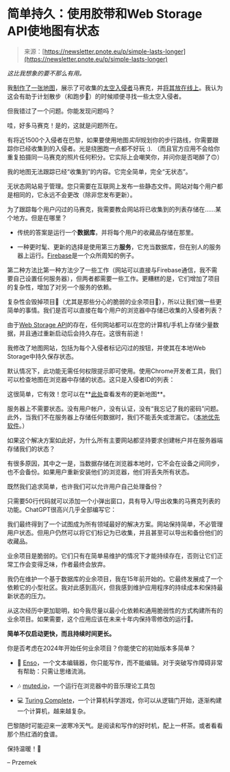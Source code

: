 <!--yml

类别：未分类

日期：2024-05-27 14:38:53

-->

# 简单持久：使用胶带和Web Storage API使地图有状态

> 来源：[https://newsletter.pnote.eu/p/simple-lasts-longer](https://newsletter.pnote.eu/p/simple-lasts-longer)

*这比我想象的要不那么有用。*

我[制作了一张地图](https://newsletter.pnote.eu/p/mapping-space-invader-mosaics-in-paris)，展示了可收集的[太空入侵者](https://en.wikipedia.org/wiki/Invader_(artist))马赛克，并[将其放在线上](https://pnote.eu/projects/invaders/)。我认为这会有助于计划散步（和跑步🚀）的时候顺便寻找一些太空入侵者。

但我错过了一个问题。你能发现问题吗？

哇，好多马赛克！是的，这就是问题所在。

有将近1500个入侵者在巴黎，如果要使用地图*实际*规划你的步行路线，你需要跟踪你已经收集到的入侵者。光是绕圈跑一点都不好玩 :). （而且官方应用不会给你重复拍摄同一马赛克的照片任何积分。它实际上会嘲笑你，并问你是否喝醉了🙃）

我的地图无法跟踪已经“收集到”的内容。它完全简单，完全“无状态”。

无状态网站易于管理。您只需要在互联网上发布一些静态文件。网站对每个用户都是相同的，它永远不会更改（除非您发布更新）。

为了跟踪每个用户闪过的马赛克，我需要教会网站将已收集到的列表存储在……某个地方。但是在哪里？

+   传统的答案是运行一个**数据库**，并将每个用户的收藏品存储在那里。

+   一种更时髦、更新的选择是使用第三方**服务**，它充当数据库，但在别人的服务器上运行。[Firebase](https://firebase.google.com/docs/database)是一个众所周知的例子。

第二种方法比第一种方法少了一些工作（网站可以直接与Firebase通信，我不需要自己设置任何服务器），但两者都需要一些工作。更糟糕的是，它们增加了项目的复杂性，增加了对另一个服务的依赖。

复杂性会毁掉项目🔪（尤其是那些分心的脆弱的业余项目💫），所以让我们做一些更简单的事情。我们是否可以直接在每个用户的浏览器中存储已收集的入侵者列表？

由于[Web Storage API](https://developer.mozilla.org/en-US/docs/Web/API/Web_Storage_API)的存在，任何网站都可以在您的计算机/手机上存储少量数据，并且通过重新启动后会持久存在。这很有前途！

我修改了地图网站，包括为每个入侵者标记闪过的按钮，并使其在本地Web Storage中持久保存状态。

默认情况下，此功能无需任何权限提示即可使用。使用Chrome开发者工具，我们可以检查地图在浏览器中存储的状态。这只是入侵者ID的列表：

这很简单，它有效！您可以在**[此处](https://pnote.eu/projects/invaders/map/)查看发布的更新地图**。

服务器上不需要状态。没有用户帐户，没有认证，没有“我忘记了我的密码”问题。此外，当我们不在服务器上存储任何数据时，我们不能丢失或泄漏它。（[本地优先软件](https://www.inkandswitch.com/local-first/)。）

如果这个解决方案如此好，为什么所有主要网站都坚持要求创建帐户并在服务器端存储我们的状态？

有很多原因，其中之一是，当数据存储在浏览器本地时，它不会在设备之间同步，也不会备份。如果用户重新安装他们的浏览器，他们将丢失所有状态。

既然我们追求简单，也许我们可以允许用户自己处理备份？

只需要50行代码就可以添加一个小弹出窗口，具有导入/导出收集的马赛克列表的功能。ChatGPT很高兴几乎全部编写它：

我们最终得到了一个试图成为所有领域最好的解决方案。网站保持简单，不必管理用户状态。但用户仍然可以将它们标记为已收集，并且甚至可以导出和备份他们的收藏品。

业余项目是脆弱的。它们只有在简单易维护的情况下才能持续存在，否则让它们正常工作会变得乏味，作者最终会放弃。

我仍在维护一个基于数据库的业余项目，我在15年前开始的。它最终发展成了一个依赖它的小型社区。我对此感到高兴，但我感到维护应用程序的持续成本和保持最新状态的压力。

从这次经历中更加聪明，如今我尽量以最小化依赖和通用脆弱性的方式构建所有的业余项目。如果需要，这个应用应该在未来十年内保持零修改的运行🤞。

**简单不仅启动更快，而且持续时间更长。**

你是否考虑在2024年开始任何业余项目？你能使它的初始版本多简单？

+   📝 [Enso](https://write.sonnet.io/)，一个文本编辑器，你只能写作，而不能编辑。对于突破写作障碍非常有帮助：只需让思绪流淌。

+   🎶 [muted.io](https://muted.io/)，一个运行在浏览器中的音乐理论工具包

+   💻 [Turing Complete](https://turingcomplete.game/)，一个计算机科学游戏，你可以从逻辑门开始，逐渐构建一个计算机，越来越复杂。

巴黎随时可能迎来一波寒冷天气。是阅读和写作的好时机，配上一杯茶。或者看看那个热红酒的食谱。

保持温暖！💫

– Przemek
